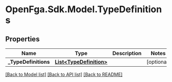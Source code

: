 # OpenFga.Sdk.Model.TypeDefinitions

## Properties

Name | Type | Description | Notes
------------ | ------------- | ------------- | -------------
**_TypeDefinitions** | [**List&lt;TypeDefinition&gt;**](TypeDefinition.md) |  | [optional] 

[[Back to Model list]](../README.md#models) [[Back to API list]](../README.md#api-endpoints) [[Back to README]](../README.md)

